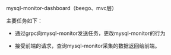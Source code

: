 mysql-monitor-dashboard（beego、mvc层）

主要任务如下：

* 通过grpc向mysql-monitor发送任务，更改mysql-monitor的行为

* 接受前端的请求，查询mysql-monitor采集的数据返回给前端。